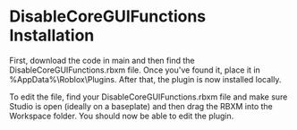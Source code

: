 # DisableCoreGUIFunctions Installation

First, download the code in main and then find the DisableCoreGUIFunctions.rbxm file. Once you've found it, place it in %AppData%\Roblox\Plugins. After that, the plugin is now installed locally. 

To edit the file, find your DisableCoreGUIFunctions.rbxm file and make sure Studio is open (ideally on a baseplate) and then drag the RBXM into the Workspace folder. You should now be able to edit the plugin.
